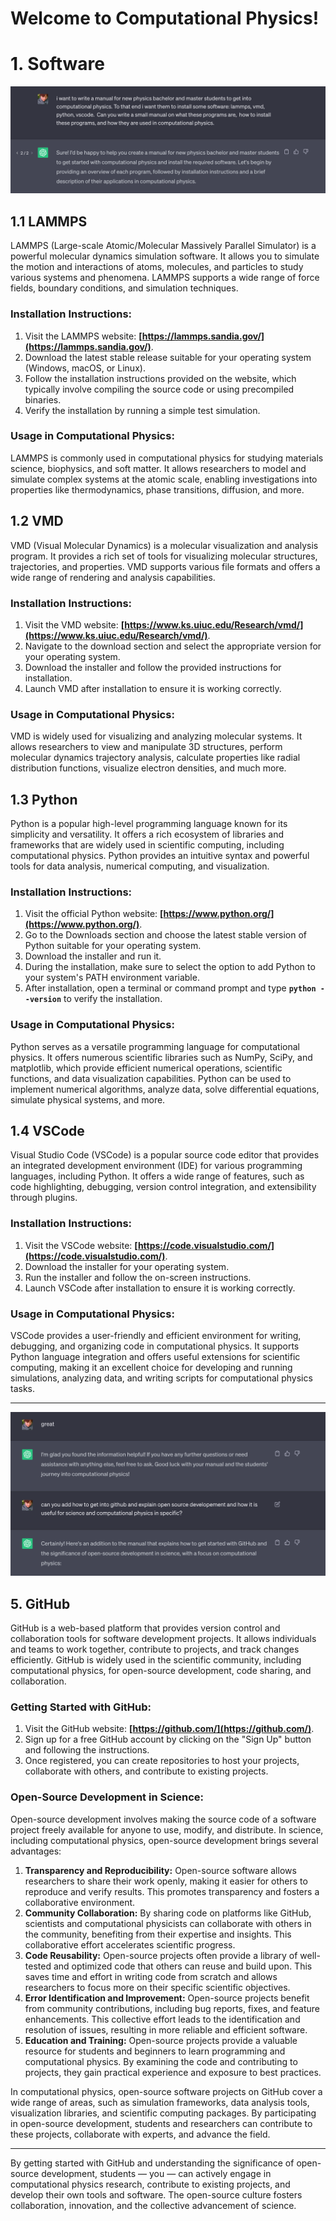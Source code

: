 # Welcome to Computational Physics!

# 1. Software

![Screen Shot 2023-07-13 at 15.54.32.png](figs/Screen_Shot_2023-07-13_at_15.54.32.png)

## **1.1 LAMMPS**

LAMMPS (Large-scale Atomic/Molecular Massively Parallel Simulator) is a powerful molecular dynamics simulation software. It allows you to simulate the motion and interactions of atoms, molecules, and particles to study various systems and phenomena. LAMMPS supports a wide range of force fields, boundary conditions, and simulation techniques.

### **Installation Instructions:**

1. Visit the LAMMPS website: **[https://lammps.sandia.gov/](https://lammps.sandia.gov/)**.
2. Download the latest stable release suitable for your operating system (Windows, macOS, or Linux).
3. Follow the installation instructions provided on the website, which typically involve compiling the source code or using precompiled binaries.
4. Verify the installation by running a simple test simulation.

### **Usage in Computational Physics:**

LAMMPS is commonly used in computational physics for studying materials science, biophysics, and soft matter. It allows researchers to model and simulate complex systems at the atomic scale, enabling investigations into properties like thermodynamics, phase transitions, diffusion, and more.

## 1.**2 VMD**

VMD (Visual Molecular Dynamics) is a molecular visualization and analysis program. It provides a rich set of tools for visualizing molecular structures, trajectories, and properties. VMD supports various file formats and offers a wide range of rendering and analysis capabilities.

### **Installation Instructions:**

1. Visit the VMD website: **[https://www.ks.uiuc.edu/Research/vmd/](https://www.ks.uiuc.edu/Research/vmd/)**.
2. Navigate to the download section and select the appropriate version for your operating system.
3. Download the installer and follow the provided instructions for installation.
4. Launch VMD after installation to ensure it is working correctly.

### **Usage in Computational Physics:**

VMD is widely used for visualizing and analyzing molecular systems. It allows researchers to view and manipulate 3D structures, perform molecular dynamics trajectory analysis, calculate properties like radial distribution functions, visualize electron densities, and much more.

## 1.**3 Python**

Python is a popular high-level programming language known for its simplicity and versatility. It offers a rich ecosystem of libraries and frameworks that are widely used in scientific computing, including computational physics. Python provides an intuitive syntax and powerful tools for data analysis, numerical computing, and visualization.

### **Installation Instructions:**

1. Visit the official Python website: **[https://www.python.org/](https://www.python.org/)**.
2. Go to the Downloads section and choose the latest stable version of Python suitable for your operating system.
3. Download the installer and run it.
4. During the installation, make sure to select the option to add Python to your system's PATH environment variable.
5. After installation, open a terminal or command prompt and type **`python --version`** to verify the installation.

### **Usage in Computational Physics:**

Python serves as a versatile programming language for computational physics. It offers numerous scientific libraries such as NumPy, SciPy, and matplotlib, which provide efficient numerical operations, scientific functions, and data visualization capabilities. Python can be used to implement numerical algorithms, analyze data, solve differential equations, simulate physical systems, and more.

## 1.**4 VSCode**

Visual Studio Code (VSCode) is a popular source code editor that provides an integrated development environment (IDE) for various programming languages, including Python. It offers a wide range of features, such as code highlighting, debugging, version control integration, and extensibility through plugins.

### **Installation Instructions:**

1. Visit the VSCode website: **[https://code.visualstudio.com/](https://code.visualstudio.com/)**.
2. Download the installer for your operating system.
3. Run the installer and follow the on-screen instructions.
4. Launch VSCode after installation to ensure it is working correctly.

### **Usage in Computational Physics:**

VSCode provides a user-friendly and efficient environment for writing, debugging, and organizing code in computational physics. It supports Python language integration and offers useful extensions for scientific computing, making it an excellent choice for developing and running simulations, analyzing data, and writing scripts for computational physics tasks.

---

![Screen Shot 2023-07-13 at 15.55.37.png](figs/Screen_Shot_2023-07-13_at_15.55.37.png)

## **5. GitHub**

GitHub is a web-based platform that provides version control and collaboration tools for software development projects. It allows individuals and teams to work together, contribute to projects, and track changes efficiently. GitHub is widely used in the scientific community, including computational physics, for open-source development, code sharing, and collaboration.

### **Getting Started with GitHub:**

1. Visit the GitHub website: **[https://github.com/](https://github.com/)**.
2. Sign up for a free GitHub account by clicking on the "Sign Up" button and following the instructions.
3. Once registered, you can create repositories to host your projects, collaborate with others, and contribute to existing projects.

### **Open-Source Development in Science:**

Open-source development involves making the source code of a software project freely available for anyone to use, modify, and distribute. In science, including computational physics, open-source development brings several advantages:

1. **Transparency and Reproducibility:** Open-source software allows researchers to share their work openly, making it easier for others to reproduce and verify results. This promotes transparency and fosters a collaborative environment.
2. **Community Collaboration:** By sharing code on platforms like GitHub, scientists and computational physicists can collaborate with others in the community, benefiting from their expertise and insights. This collaborative effort accelerates scientific progress.
3. **Code Reusability:** Open-source projects often provide a library of well-tested and optimized code that others can reuse and build upon. This saves time and effort in writing code from scratch and allows researchers to focus more on their specific scientific objectives.
4. **Error Identification and Improvement:** Open-source projects benefit from community contributions, including bug reports, fixes, and feature enhancements. This collective effort leads to the identification and resolution of issues, resulting in more reliable and efficient software.
5. **Education and Training:** Open-source projects provide a valuable resource for students and beginners to learn programming and computational physics. By examining the code and contributing to projects, they gain practical experience and exposure to best practices.

In computational physics, open-source software projects on GitHub cover a wide range of areas, such as simulation frameworks, data analysis tools, visualization libraries, and scientific computing packages. By participating in open-source development, students and researchers can contribute to these projects, collaborate with experts, and advance the field.

---

By getting started with GitHub and understanding the significance of open-source development, students — you —  can actively engage in computational physics research, contribute to existing projects, and develop their own tools and software. The open-source culture fosters collaboration, innovation, and the collective advancement of science.

###
